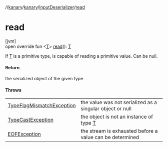 //[kanary](../../../index.md)/[kanary](../index.md)/[InputDeserializer](index.md)/[read](read.md)

# read

[jvm]\
open override fun &lt;[T](read.md)&gt; [read](read.md)(): [T](read.md)

If [T](read.md) is a primitive type, is capable of reading a primitive value. Can be null.

#### Return

the serialized object of the given type

#### Throws

| | |
|---|---|
| [TypeFlagMismatchException](../-type-flag-mismatch-exception/index.md) | the value was not serialized as a singular object or null |
| [TypeCastException](https://kotlinlang.org/api/latest/jvm/stdlib/kotlin/-type-cast-exception/index.html) | the object is not an instance of type [T](read.md) |
| [EOFException](https://docs.oracle.com/javase/8/docs/api/java/io/EOFException.html) | the stream is exhausted before a value can be determined |
